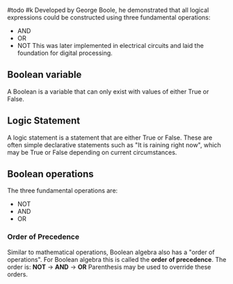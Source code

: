 #todo #k
Developed by George Boole, he demonstrated that all logical expressions could be constructed using three fundamental operations:
- AND
- OR
- NOT
This was later implemented in electrical circuits and laid the foundation for digital processing.
## Boolean variable 
A Boolean is a variable that can only exist with values of either True or False.
## Logic Statement
A logic statement is a statement that are either True or False.
These are often simple declarative statements such as "It is raining right now", which may be True or False depending on current circumstances.
## Boolean operations
The three fundamental operations are:
- NOT
- AND
- OR
### Order of Precedence
Similar to mathematical operations, Boolean algebra also has a "order of operations".
For Boolean algebra this is called the **order of precedence**.
The order is:  **NOT** -> **AND** -> **OR**
Parenthesis may be used to override these orders.
